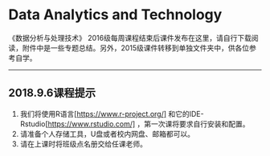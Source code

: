 # Data Analytics and Technology
《数据分析与处理技术》 2016级每周课程结束后课件发布在这里，请自行下载阅读，附件中是一些专题总结。另外，2015级课件转移到单独文件夹中，供各位参考自学。 

---

## 2018.9.6课程提示 
1. 我们将使用R语言[https://www.r-project.org/] 和它的IDE-Rstudio[https://www.rstudio.com/] ，第一次课将要求自行安装和配置。  
2. 请准备个人存储工具，U盘或者校内网盘、邮箱都可以。  
3. 请在上课时将班级点名册交给任课老师。 
